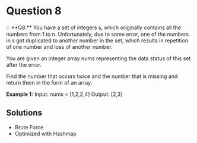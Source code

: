 # Question 8

<aside>
💡 **Q8.** You have a set of integers s, which originally contains all the numbers from 1 to n. Unfortunately, due to some error, one of the numbers in s got duplicated to another number in the set, which results in repetition of one number and loss of another number.

You are given an integer array nums representing the data status of this set after the error.

Find the number that occurs twice and the number that is missing and return them in the form of an array.

**Example 1:**
Input: nums = [1,2,2,4]
Output: [2,3]

</aside>

## Solutions

-   Brute Force
-   Optimized with Hashmap
